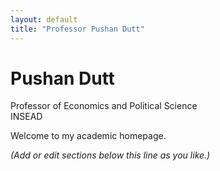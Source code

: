 ```yaml
---
layout: default
title: "Professor Pushan Dutt"
---
```


# Pushan Dutt  
Professor of Economics and Political Science  
INSEAD

Welcome to my academic homepage.

*(Add or edit sections below this line as you like.)*
